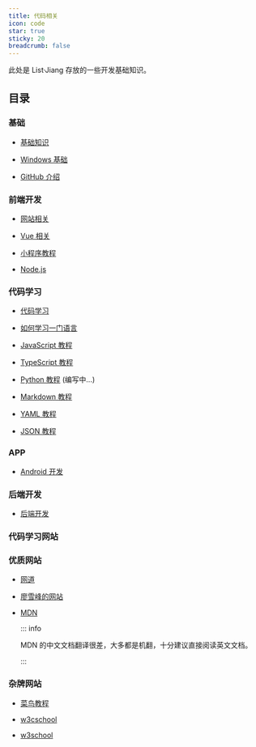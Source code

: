 ```yaml
---
title: 代码相关
icon: code
star: true
sticky: 20
breadcrumb: false
---
```


此处是 List·Jiang 存放的一些开发基础知识。

<!-- more -->

## 目录

### 基础

- [基础知识](basic/readme.md)

- [Windows 基础](windows/readme.md)

- [GitHub 介绍](github/readme.md)

### 前端开发

- [网站相关](website/readme.md)

- [Vue 相关](vue/readme.md)

- [小程序教程](mini-app/readme.md)

- [Node.js](node-js/readme.md)

### 代码学习

- [代码学习](language/readme.md)

- [如何学习一门语言](language/learning.md)

- [JavaScript 教程](language/js/readme.md)

- [TypeScript 教程](language/typescript/readme.md)

- [Python 教程](language/python/readme.md) (编写中...)

- [Markdown 教程](language/markdown/readme.md)

- [YAML 教程](language/yaml/readme.md)

- [JSON 教程](language/json/readme.md)

### APP

- [Android 开发](Android/readme.md)

### 后端开发

- [后端开发](backEnd/readme.md)

### 代码学习网站

### 优质网站

- [网道](https://wangdoc.com/)

- [廖雪峰的网站](https://www.liaoxuefeng.com/)

- [MDN](https://developer.mozilla.org/zh-CN/)

  ::: info

  MDN 的中文文档翻译很差，大多都是机翻，十分建议直接阅读英文文档。

  :::

### 杂牌网站

- [菜鸟教程](https://www.runoob.com/) <Badge text="内容比较新" />

- [w3cschool](https://www.w3cschool.cn) <Badge text="内容最新" /> <Badge text="有手机APP" /> <Badge text="广告信息多" type="warn" />

- [w3school](http://www.w3school.com.cn/) <Badge text="内容比较旧" type="warn" />
